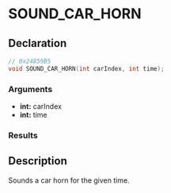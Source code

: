 # SOUND_CAR_HORN

## Declaration
```cpp
// 0x24859B5
void SOUND_CAR_HORN(int carIndex, int time);
```

### Arguments
- **int:** carIndex
- **int:** time

### Results

## Description
Sounds a car horn for the given time.